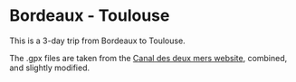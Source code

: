 # Bordeaux - Toulouse

This is a 3-day trip from Bordeaux to Toulouse.

The .gpx files are taken from the [Canal des deux mers website](https://www.canaldes2mersavelo.com/), combined, and slightly modified.
